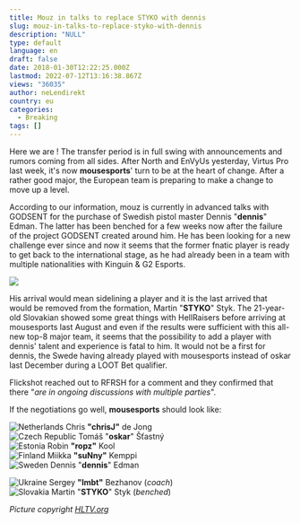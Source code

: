 ```yaml
---
title: Mouz in talks to replace STYKO with dennis
slug: mouz-in-talks-to-replace-styko-with-dennis
description: "NULL"
type: default
language: en
draft: false
date: 2018-01-30T12:22:25.000Z
lastmod: 2022-07-12T13:16:38.867Z
views: "36035"
author: neLendirekt
country: eu
categories:
  - Breaking
tags: []
---
```

Here we are ! The transfer period is in full swing with announcements and rumors coming from all sides. After North and EnVyUs yesterday, Virtus Pro last week, it's now **mousesports**' turn to be at the heart of change. After a rather good major, the European team is preparing to make a change to move up a level.

According to our information, mouz is currently in advanced talks with GODSENT for the purchase of Swedish pistol master Dennis "**dennis**" Edman. The latter has been benched for a few weeks now after the failure of the project GODSENT created around him. He has been looking for a new challenge ever since and now it seems that the former fnatic player is ready to get back to the international stage, as he had already been in a team with multiple nationalities with Kinguin & G2 Esports.

![](/images/articles/5a7055078750b/images/Rb7KDpDuSWP2Lln6rpLqryOeUFcIGobiFISUxyXA.jpeg)

His arrival would mean sidelining a player and it is the last arrived that would be removed from the formation, Martin "**STYKO**" Styk. The 21-year-old Slovakian showed some great things with HellRaisers before arriving at mousesports last August and even if the results were sufficient with this all-new top-8 major team, it seems that the possibility to add a player with dennis' talent and experience is fatal to him. It would not be a first for dennis, the Swede having already played with mousesports instead of oskar last December during a LOOT Bet qualifier.

Flickshot reached out to RFRSH for a comment and they confirmed that there "_are in ongoing discussions with multiple parties_".

If the negotiations go well, **mousesports** should look like:

![Netherlands](/images/countries/nl.svg)⁠ Chris **"chrisJ"** de Jong  
![Czech Republic](/images/countries/cz.svg)⁠ ⁠Tomáš "**oskar**" Šťastný  
![Estonia](/images/countries/ee.svg)⁠ Robin **"ropz"** Kool  
![Finland](/images/countries/fi.svg)⁠ Miikka **"suNny"** Kemppi  
![Sweden](/images/countries/se.svg)⁠ Dennis "**dennis**" Edman

![Ukraine](/images/countries/ua.svg)⁠ Sergey **"lmbt"** Bezhanov (_coach_)  
![Slovakia](/images/countries/sk.svg)⁠ Martin "**STYKO**" Styk (_benched_)

_Picture copyright [HLTV.org](https://HLTV.org)_
